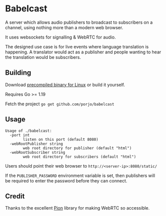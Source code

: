 # Babelcast

A server which allows audio publishers to broadcast to subscribers on a channel, using nothing more than a modern web browser.

It uses websockets for signalling & WebRTC for audio.

The designed use case is for live events where language translation is happening.
A translator would act as a publisher and people wanting to hear the translation would be subscribers.

## Building

Download [precompiled binary for Linux](https://github.com/porjo/babelcast/releases/latest) or build it yourself.

Requires Go >= 1.19

Fetch the project `go get github.com/porjo/babelcast`

## Usage

```
Usage of ./babelcast:
  -port int
    	listen on this port (default 8080)
  -webRootPublisher string
    	web root directory for publisher (default "html")
  -webRootSubscriber string
    	web root directory for subscribers (default "html")
```

Users should point their web browser to `http://<server-ip>:8080/static/`

If the `PUBLISHER_PASSWORD` environment variable is set, then publishers will be required to enter the
password before they can connect.

## Credit

Thanks to the excellent [Pion](https://github.com/pion/webrtc) library for making WebRTC so accessible.
